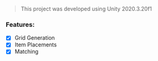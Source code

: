 > This project was developed using Unity 2020.3.20f1

### Features:

- [x] Grid Generation
- [x] Item Placements
- [x] Matching
